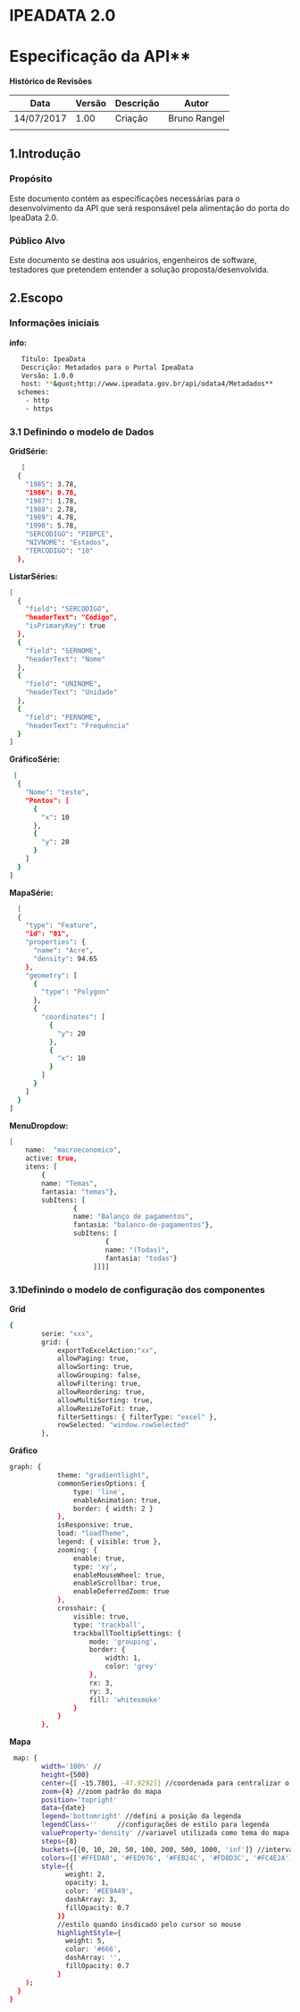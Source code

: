 







# IPEADATA 2.0

# Especificação da API**















**Histórico de Revisões**



| **Data** | **Versão** | **Descrição** | **Autor** |
| --- | --- | --- | --- |
| 14/07/2017 | 1.00 | Criação | Bruno Rangel |
|   |   |   |   |





























## 1.Introdução

### Propósito

Este documento contém as especificações necessárias para o desenvolvimento da API que será responsável pela alimentação do porta do IpeaData 2.0.

### Público Alvo

Este documento se destina aos usuários, engenheiros de software, testadores que pretendem entender a solução proposta/desenvolvida.

## 2.Escopo

### Informações iniciais



**info:**
```sh
   Título: IpeaData
   Descrição: Metadados para o Portal IpeaData
   Versão: 1.0.0
   host: **&quot;http://www.ipeadata.gov.br/api/odata4/Metadados**
  schemes:
    - http
    - https
```




### 3.1 Definindo o modelo de Dados

**GridSérie:**
```sh
   [
  {
    "1985": 3.78,
    "1986": 0.78,
    "1987": 1.78,
    "1988": 2.78,
    "1989": 4.78,
    "1990": 5.78,
    "SERCODIGO": "PIBPCE",
    "NIVNOME": "Estados",
    "TERCODIGO": "10"
  },
```

**ListarSéries:**
```sh
[
  {
    "field": "SERCODIGO",
    "headerText": "Código",
    "isPrimaryKey": true
  },
  {
    "field": "SERNOME",
    "headerText": "Nome"
  },
  {
    "field": "UNINOME",
    "headerText": "Unidade"
  },
  {
    "field": "PERNOME",
    "headerText": "Frequência"
  }
]    
```
**GráficoSérie:**
```sh
 [
  {
    "Nome": "teste",
    "Pontos": [
      {
        "x": 10
      },
      {
        "y": 20
      }
    ]
  }
]
```


**MapaSérie:**
```sh
  [
  {
    "type": "Feature",
    "id": "01",
    "properties": {
      "name": "Acre",
      "density": 94.65
    },
    "geometry": [
      {
        "type": "Polygon"
      },
      {
        "coordinates": [
          {
            "y": 20
          },
          {
            "x": 10
          }
        ]
      }
    ]
  }
]
```
**MenuDropdow:**
```sh
[
    name:  "macroeconomico",
    active: true,
    itens: [
        {
        name: "Temas",
        fantasia: "temas"},
        subItens: [
                {
                name: "Balanço de pagamentos",
                fantasia: "balanco-de-pagamentos"},
                subItens: [
                        {
                        name: "(Todas)",
                        fantasia: "todas"}
                     ]]]] 
```

### 3.1Definindo o modelo de configuração dos componentes

**Grid**

```sh
{
		serie: "xxx",
		grid: {
	     	exportToExcelAction:"xx",
			allowPaging: true,
			allowSorting: true,
			allowGrouping: false,
			allowFiltering: true,
			allowReordering: true,
			allowMultiSorting: true,
			allowResizeToFit: true,
			filterSettings: { filterType: "excel" },
			rowSelected: "window.rowSelected"
		},
```
**Gráfico**
```sh
graph: {			
            theme: "gradientlight",            
            commonSeriesOptions: {
                type: 'line',
                enableAnimation: true,
                border: { width: 2 }
            },
            isResponsive: true,
            load: "loadTheme",            
            legend: { visible: true },
            zooming: {
                enable: true,
                type: 'xy',
                enableMouseWheel: true,
                enableScrollbar: true,
                enableDeferredZoom: true
            },
            crosshair: {
                visible: true,
                type: 'trackball',
                trackballTooltipSettings: {
                    mode: 'grouping',
                    border: {
                        width: 1,
                        color: 'grey'
                    },
                    rx: 3,
                    ry: 3,
                    fill: 'whitesmoke'
                }
            }        
		},
```
**Mapa**
```sh
 map: {
        width='100%' //
        height={500} 
        center={[ -15.7801, -47.9292]} //coordenada para centralizar o mapa
        zoom={4} //zoom padrão do mapa
        position='topright'
        data={date}  
        legend='bottomright' //defini a posição da legenda
        legendClass=''     //configurações de estilo para legenda
        valueProperty='density' //variavel utilizada como tema do mapa
        steps={8}
        buckets={[0, 10, 20, 50, 100, 200, 500, 1000, 'inf']} //intervalos da legenda
        colors={['#FFEDA0', '#FED976', '#FEB24C', '#FD8D3C', '#FC4E2A']} // cores para a legenda
        style={{
              weight: 2,
              opacity: 1,
              color: '#EE9A49',
              dashArray: 3,
              fillOpacity: 0.7
            }}
            //estilo quando insdicado pelo cursor so mouse
            highlightStyle={
              weight: 5, 
              color: '#666', 
              dashArray: '', 
              fillOpacity: 0.7  
            }
    );
  }
}
```



